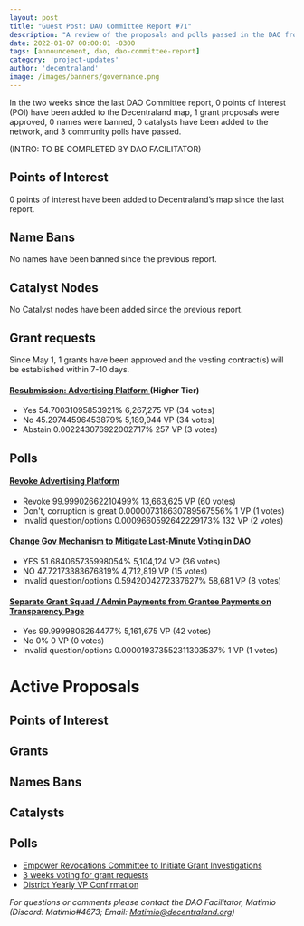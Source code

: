 ```yaml
---
layout: post
title: "Guest Post: DAO Committee Report #71"
description: "A review of the proposals and polls passed in the DAO from May 1 through May 15".
date: 2022-01-07 00:00:01 -0300
tags: [announcement, dao, dao-committee-report]
category: 'project-updates'
author: 'decentraland'
image: /images/banners/governance.png
---
```


In the two weeks since the last DAO Committee report, 0 points of interest (POI) have been added to the Decentraland map, 1 grant proposals were approved, 0 names were banned, 0 catalysts have been added to the network, and 3 community polls have passed.

(INTRO: TO BE COMPLETED BY DAO FACILITATOR)

## Points of Interest
0 points of interest have been added to Decentraland’s map since the last report.


## Name Bans

No names have been banned since the previous report.

## Catalyst Nodes
No Catalyst nodes have been added since the previous report.


## Grant requests
Since May 1, 1 grants have been approved and the vesting contract(s) will be established within 7-10 days.


#### [ Resubmission:  Advertising Platform ](https://governance.decentraland.org/proposal/?id=aa604b52-d53a-4d00-be41-2a492682641a) (Higher Tier)

* Yes 54.70031095853921% 6,267,275 VP (34 votes)
* No 45.29744596453879% 5,189,944 VP (34 votes)
* Abstain 0.002243076922002717% 257 VP (3 votes)


## Polls

#### [Revoke Advertising Platform](https://governance.decentraland.org/proposal/?id=47a53557-80c4-4347-819b-89e621bb1420)

* Revoke 99.99902662210499% 13,663,625 VP (60 votes)
* Don&#39;t, corruption is great 0.000007318630789567556% 1 VP (1 votes)
* Invalid question/options 0.0009660592642229173% 132 VP (2 votes)


#### [Change Gov Mechanism to Mitigate Last-Minute Voting in DAO](https://governance.decentraland.org/proposal/?id=00a79921-2dca-4bde-829e-3a503fc602c2)

* YES 51.684065735998054% 5,104,124 VP (36 votes)
* NO 47.72173383676819% 4,712,819 VP (15 votes)
* Invalid question/options 0.5942004272337627% 58,681 VP (8 votes)


#### [Separate Grant Squad / Admin Payments from Grantee Payments on Transparency Page](https://governance.decentraland.org/proposal/?id=4b75d36e-5b17-448e-bcdb-5a492d2a9abc)

* Yes 99.9999806264477% 5,161,675 VP (42 votes)
* No 0% 0 VP (0 votes)
* Invalid question/options 0.000019373552311303537% 1 VP (1 votes)



# Active Proposals

## Points of Interest


## Grants


## Names Bans


## Catalysts


## Polls

* [Empower Revocations Committee to Initiate Grant Investigations](https://governance.decentraland.org/proposal/?id=3658173e-2ed2-487a-81b4-d464517d1008)
* [3 weeks voting for grant requests](https://governance.decentraland.org/proposal/?id=423179c4-d0ae-44fa-9087-03c9e36e21db)
* [District Yearly VP Confirmation](https://governance.decentraland.org/proposal/?id=5685ad77-9130-4a14-a52c-f5de887b3073)

*For questions or comments please contact the DAO Facilitator, Matimio (Discord: Matimio#4673; Email: [Matimio@decentraland.org](mailto:Matimio@decentraland.org))*